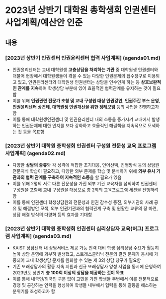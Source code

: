 ﻿2023년 상반기 대학원 총학생회 인권센터 사업계획/예산안 인준
===

## 내용


### [2023년 상반기 인권센터 인권윤리센터 협력 사업계획] (agenda01.md)
- 인권윤리센터는 교내 대학원생 **고충상담을 처리하는 기관** 중 대학원생 인권센터와 더불어 현장에서 대학원생들이 겪을 수 있는 다양한 인권문제의 접수창구로 이용되고 있고, 인권윤리센터와 대학원생 인권센터는 상담을 인수인계 하는 등 **상호보완적인 관계를 지속**하여 학생상담 부분에 있어 효율적인 협력관계를 유지하는 것이 필요함
- 이를 위해 **인권관련 전문가 초청 및 교내 구성원 대상 인권강연**, **인권주간 부스 운영**, **인권윤리센터 상견례**, **대학원생 인권개선을 위한 정례모임** 등의 사업을 진행하고자 함
- 이를 통해 대학원생인권센터 및 인권윤리센터 내의 소통을 증가시켜 교내에서 발생하는 인권문제에 대한 인지를 보다 강화하고 효율적인 해결책을 지속적으로 모색하는 것 등을 목표함


### [2023년 상반기 대학원 총학생회 인권센터 구성원 전문성 교육 프로그램 사업계획] (agenda02.md)
- 다양한 **상담의 종류**와 각 성격에 적합한 초기대응, 언어선택, 진행방식 등의 상담원 전문지식 학습이 필요하고, 다양한 외부 문제를 학습 및 분석하기 위해 **외부 유사 기관과의 협력 관계를 구축하여 지속적인 소통**을 할 필요가 있음
- 이를 위해 2명의 서로 다른 전문성을 가진 외부 기관 교육자를 섭외하여 인권센터 구성원을 포함해 교내 구성원을 대상으로 총 2회의 교육프로그램 세션을 진행하려 함
- 이를 통해 인권센터 학생상담원의 전문성과 인권 감수성 증진, 외부기관의 사례 공유 및 해결방안 모색, 외부 인권기관과의 협력관계 구축 및 원활한 교류의 장 마련, 상담 해결 방식의 다양화 등의 효과를 기대함

### [2023년 상반기 대학원 총학생회 인권센터 심리상담자 교육(허그) 프로그램 사업계획] (agenda03.md)
- KAIST 상담센터 내 상담서비스 제공 가능 인력 대비 학생 심리상담 수요가 월등히 높아 상담 운영에 과부하 발생했고, 스트레스클리닉 전문의 결원 문제가 동시에 가중되어 교내 학생상담 문제를 완화할 수 있는 제 3의 상담 창구가 필요함
- 기존 또래상담사의 활동 지속 지원과 신규 또래상담사 양성 사업을 동시에 운영하여 2023년도 상반기 **총 100회 이상의  상담을 제공하는 것이 목표**
- 이를 통해 내국인/외국인 구분 없이 고민을 가진 학생들 주변에서 이를 전문적으로 경청 및 공감하는 인력을 형성하여 학생들 내부에서 협력을 통해 갈등을 해소하는 분위기를 조성하고자 함
